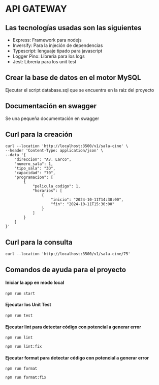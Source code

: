 # API GATEWAY


## Las tecnologías usadas son las siguientes

- Express: Framework para nodejs
- Inversify: Para la injeción de dependencias
- Typescript: lenguaje tipado para javascript
- Logger Pino: Librería para los logs
- Jest: Librería para los unit test

## Crear la base de datos en el motor MySQL
Ejecutar el script database.sql que se encuentra en la raiz del proyecto

## Documentación en swagger 
Se una pequeña documentación en swagger


## Curl para la creación
```
curl --location 'http://localhost:3500/v1/sala-cine' \
--header 'Content-Type: application/json' \
--data '{
    "direccion": "Av. Larco",
    "numero_sala": 1,
    "tipo_sala": "3D",
    "capacidad": "70",
    "programacion": [
        {
            "pelicula_codigo": 1,
            "horarios": [
                {
                    "inicio": "2024-10-11T14:30:00",
                    "fin": "2024-10-11T15:30:00"
                }
            ]
        }
    ]
}'
```

## Curl para la consulta
```
curl --location 'http://localhost:3500/v1/sala-cine/75'
```

## Comandos de ayuda para el proyecto
#### Iniciar la app en modo local
```
npm run start
```

#### Ejecutar los Unit Test
```
npm run test
```

#### Ejecutar lint para detectar código con potencial a generar error
```
npm run lint

npm run lint:fix
```

#### Ejecutar format para detectar código con potencial a generar error
```
npm run format

npm run format:fix
```
